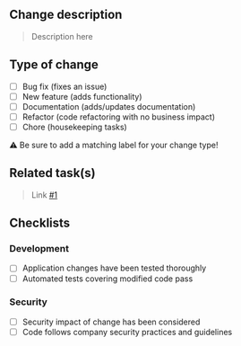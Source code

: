 ## Change description

> Description here

## Type of change
- [ ] Bug fix (fixes an issue)
- [ ] New feature (adds functionality)
- [ ] Documentation (adds/updates documentation)
- [ ] Refactor (code refactoring with no business impact)
- [ ] Chore (housekeeping tasks)

:warning: Be sure to add a matching label for your change type!

## Related task(s)

> Link [#1]() 

## Checklists

### Development

- [ ] Application changes have been tested thoroughly
- [ ] Automated tests covering modified code pass

### Security

- [ ] Security impact of change has been considered
- [ ] Code follows company security practices and guidelines
